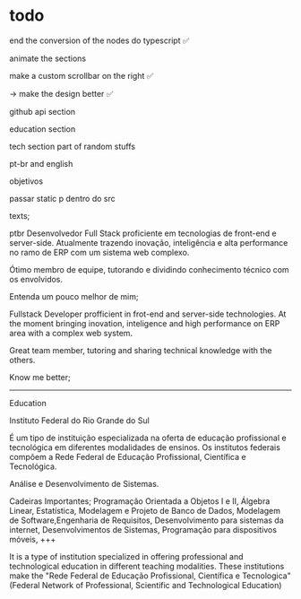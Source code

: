 # todo
 
<p> end the conversion of the nodes do typescript ✅ </p>
<p> animate the sections </p>
<p> make a custom scrollbar on the right ✅ </p>
<p> -> make the design better ✅ </p>
<p> github api section </p>
<p> education section </p>
<p> tech section part of random stuffs </p>
<p> pt-br and english </p>
<p> objetivos </p>
<p> passar static p dentro do src </p>






texts;

ptbr
Desenvolvedor Full Stack proficiente em tecnologias de front-end e server-side.
Atualmente trazendo inovação, inteligência e alta performance no ramo de ERP com um sistema web complexo. 

Ótimo membro de equipe, tutorando e dividindo conhecimento técnico com os envolvidos.

Entenda um pouco melhor de mim;

Fullstack Developer profficient in frot-end and server-side technologies.
At the moment bringing inovation, inteligence and high performance on ERP area with a complex web system.

Great team member, tutoring and sharing technical knowledge with the others.

Know me better;


----

Education

Instituto Federal do Rio Grande do Sul

É um tipo de instituição especializada na oferta de educação profissional e tecnológica em diferentes modalidades de ensinos.
Os institutos federais compõem a Rede Federal de Educação Profissional, Científica e Tecnológica.

Análise e Desenvolvimento de Sistemas.

Cadeiras Importantes;
Programação Orientada a Objetos I e II, Álgebra Linear, Estatística, Modelagem e Projeto de Banco de Dados, Modelagem de Software,Engenharia de Requisitos, Desenvolvimento para sistemas da internet, Desenvolvimentos de Sistemas, Programação para dispositivos móveis, +++

It is a type of institution specialized in offering professional and technological education in different teaching modalities.
These institutions make the "Rede Federal de Educação Profissional, Científica e Tecnologica" (Federal Network of Professional, Scientific and Technological Education)
